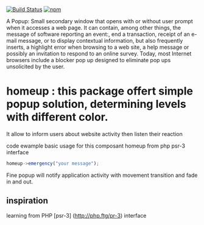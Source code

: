 [![Build Status](https://travis-ci.org/laben35/homeup.svg?branch=master)](https://travis-ci.org/laben35/homeup)
[![npm](https://img.shields.io/npm/dt/homeup.svg)]()



A Popup: Small secondary window that opens with or without user prompt when it accesses a web page. 
It can contain, among other things, the message of software reporting an event:, end a transaction, receipt of an e-mail message, or to display contextual information, but also frequently inserts, a highlight error when browsing to a web site, a help message or possibly an invitation to respond to an online survey.
Today, most Internet browsers include a blocker pop up designed to eliminate pop ups unsolicited by the user.

# homeup : this package offert simple popup solution, determining levels with different color.
It allow to inform users about website activity then listen their reaction


code ewample
basic usage for this composant
homeup from php psr-3 interface
```js
homeup->emergency("your message");
```
Fine popup will notify application activity with movement transition and fade in and out.


## inspiration
learning from PHP [psr-3] (http://php.ftg/pr-3)
interface
